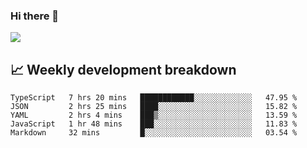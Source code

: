### Hi there 👋
<img align="center" src="https://github-readme-stats.vercel.app/api?username=Tumao727&show_icons=true&hide_title=true&theme=dracula" />


## 📈 Weekly development breakdown
<!--START_SECTION:waka-->
```text
TypeScript   7 hrs 20 mins   ████████████░░░░░░░░░░░░░   47.95 % 
JSON         2 hrs 25 mins   ████░░░░░░░░░░░░░░░░░░░░░   15.82 % 
YAML         2 hrs 4 mins    ███▒░░░░░░░░░░░░░░░░░░░░░   13.59 % 
JavaScript   1 hr 48 mins    ███░░░░░░░░░░░░░░░░░░░░░░   11.83 % 
Markdown     32 mins         █░░░░░░░░░░░░░░░░░░░░░░░░   03.54 % 
```
<!--END_SECTION:waka-->